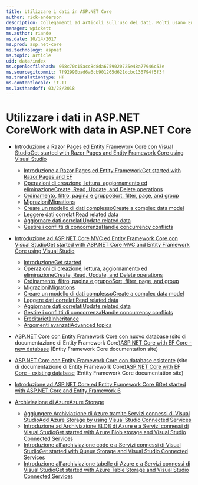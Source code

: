 ```yaml
---
title: Utilizzare i dati in ASP.NET Core
author: rick-anderson
description: Collegamenti ad articoli sull'uso dei dati. Molti usano Entity Framework Core.
manager: wpickett
ms.author: riande
ms.date: 10/14/2017
ms.prod: asp.net-core
ms.technology: aspnet
ms.topic: article
uid: data/index
ms.openlocfilehash: 068c70c15acc8d8da6759020725e48a77946c53e
ms.sourcegitcommit: 7f92990bad6a6cb901265d621dcbc136794f5f3f
ms.translationtype: HT
ms.contentlocale: it-IT
ms.lasthandoff: 03/28/2018
---
```

# <a name="work-with-data-in-aspnet-core"></a><span data-ttu-id="77d77-104">Utilizzare i dati in ASP.NET Core</span><span class="sxs-lookup"><span data-stu-id="77d77-104">Work with data in ASP.NET Core</span></span>

* [<span data-ttu-id="77d77-105">Introduzione a Razor Pages ed Entity Framework Core con Visual Studio</span><span class="sxs-lookup"><span data-stu-id="77d77-105">Get started with Razor Pages and Entity Framework Core using Visual Studio</span></span>](xref:data/ef-rp/index)

   * [<span data-ttu-id="77d77-106">Introduzione a Razor Pages ed Entity Framework</span><span class="sxs-lookup"><span data-stu-id="77d77-106">Get started with Razor Pages and EF</span></span>](xref:data/ef-rp/intro)
   * [<span data-ttu-id="77d77-107">Operazioni di creazione, lettura, aggiornamento ed eliminazione</span><span class="sxs-lookup"><span data-stu-id="77d77-107">Create, Read, Update, and Delete operations</span></span>](xref:data/ef-rp/crud)
   * [<span data-ttu-id="77d77-108">Ordinamento, filtro, pagina e gruppo</span><span class="sxs-lookup"><span data-stu-id="77d77-108">Sort, filter, page, and group</span></span>](xref:data/ef-rp/sort-filter-page)
   * [<span data-ttu-id="77d77-109">Migrazioni</span><span class="sxs-lookup"><span data-stu-id="77d77-109">Migrations</span></span>](xref:data/ef-rp/migrations)
   * [<span data-ttu-id="77d77-110">Creare un modello di dati complesso</span><span class="sxs-lookup"><span data-stu-id="77d77-110">Create a complex data model</span></span>](xref:data/ef-rp/complex-data-model)
   * [<span data-ttu-id="77d77-111">Leggere dati correlati</span><span class="sxs-lookup"><span data-stu-id="77d77-111">Read related data</span></span>](xref:data/ef-rp/read-related-data)
   * [<span data-ttu-id="77d77-112">Aggiornare dati correlati</span><span class="sxs-lookup"><span data-stu-id="77d77-112">Update related data</span></span>](xref:data/ef-rp/update-related-data)
   * [<span data-ttu-id="77d77-113">Gestire i conflitti di concorrenza</span><span class="sxs-lookup"><span data-stu-id="77d77-113">Handle concurrency conflicts</span></span>](xref:data/ef-rp/concurrency)

*   [<span data-ttu-id="77d77-114">Introduzione ad ASP.NET Core MVC ed Entity Framework Core con Visual Studio</span><span class="sxs-lookup"><span data-stu-id="77d77-114">Get started with ASP.NET Core MVC and Entity Framework Core using Visual Studio</span></span>](ef-mvc/index.md)
    *   [<span data-ttu-id="77d77-115">Introduzione</span><span class="sxs-lookup"><span data-stu-id="77d77-115">Get started</span></span>](ef-mvc/intro.md)
    *   [<span data-ttu-id="77d77-116">Operazioni di creazione, lettura, aggiornamento ed eliminazione</span><span class="sxs-lookup"><span data-stu-id="77d77-116">Create, Read, Update, and Delete operations</span></span>](xref:data/ef-mvc/crud)
    *   [<span data-ttu-id="77d77-117">Ordinamento, filtro, pagina e gruppo</span><span class="sxs-lookup"><span data-stu-id="77d77-117">Sort, filter, page, and group</span></span>](xref:data/ef-mvc/sort-filter-page)
    *   [<span data-ttu-id="77d77-118">Migrazioni</span><span class="sxs-lookup"><span data-stu-id="77d77-118">Migrations</span></span>](xref:data/ef-mvc/migrations)
    *   [<span data-ttu-id="77d77-119">Creare un modello di dati complesso</span><span class="sxs-lookup"><span data-stu-id="77d77-119">Create a complex data model</span></span>](ef-mvc/complex-data-model.md)
    *   [<span data-ttu-id="77d77-120">Leggere dati correlati</span><span class="sxs-lookup"><span data-stu-id="77d77-120">Read related data</span></span>](ef-mvc/read-related-data.md)
    *   [<span data-ttu-id="77d77-121">Aggiornare dati correlati</span><span class="sxs-lookup"><span data-stu-id="77d77-121">Update related data</span></span>](ef-mvc/update-related-data.md)
    *   [<span data-ttu-id="77d77-122">Gestire i conflitti di concorrenza</span><span class="sxs-lookup"><span data-stu-id="77d77-122">Handle concurrency conflicts</span></span>](ef-mvc/concurrency.md)
    *   [<span data-ttu-id="77d77-123">Ereditarietà</span><span class="sxs-lookup"><span data-stu-id="77d77-123">Inheritance</span></span>](ef-mvc/inheritance.md)
    *   [<span data-ttu-id="77d77-124">Argomenti avanzati</span><span class="sxs-lookup"><span data-stu-id="77d77-124">Advanced topics</span></span>](ef-mvc/advanced.md)
* <span data-ttu-id="77d77-125">[ASP.NET Core con Entity Framework Core con nuovo database](https://docs.microsoft.com/ef/core/get-started/aspnetcore/new-db) (sito di documentazione di Entity Framework Core)</span><span class="sxs-lookup"><span data-stu-id="77d77-125">[ASP.NET Core with EF Core - new database](https://docs.microsoft.com/ef/core/get-started/aspnetcore/new-db) (Entity Framework Core documentation site)</span></span>
* <span data-ttu-id="77d77-126">[ASP.NET Core con Entity Framework Core con database esistente](https://docs.microsoft.com/ef/core/get-started/aspnetcore/existing-db) (sito di documentazione di Entity Framework Core)</span><span class="sxs-lookup"><span data-stu-id="77d77-126">[ASP.NET Core with EF Core - existing database](https://docs.microsoft.com/ef/core/get-started/aspnetcore/existing-db) (Entity Framework Core documentation site)</span></span>
*   [<span data-ttu-id="77d77-127">Introduzione ad ASP.NET Core ed Entity Framework Core 6</span><span class="sxs-lookup"><span data-stu-id="77d77-127">Get started with ASP.NET Core and Entity Framework 6</span></span>](entity-framework-6.md)
*   [<span data-ttu-id="77d77-128">Archiviazione di Azure</span><span class="sxs-lookup"><span data-stu-id="77d77-128">Azure Storage</span></span>](azure-storage/index.md)
    *   [<span data-ttu-id="77d77-129">Aggiungere Archiviazione di Azure tramite Servizi connessi di Visual Studio</span><span class="sxs-lookup"><span data-stu-id="77d77-129">Add Azure Storage by using Visual Studio Connected Services</span></span>](https://azure.microsoft.com/documentation/articles/vs-azure-tools-connected-services-storage/)
    *   [<span data-ttu-id="77d77-130">Introduzione ad Archiviazione BLOB di Azure e a Servizi connessi di Visual Studio</span><span class="sxs-lookup"><span data-stu-id="77d77-130">Get started with Azure Blob storage and Visual Studio Connected Services</span></span>](https://azure.microsoft.com/documentation/articles/vs-storage-aspnet5-getting-started-blobs/)
    *   [<span data-ttu-id="77d77-131">Introduzione all'archiviazione code e a Servizi connessi di Visual Studio</span><span class="sxs-lookup"><span data-stu-id="77d77-131">Get started with Queue Storage and Visual Studio Connected Services</span></span>](https://azure.microsoft.com/documentation/articles/vs-storage-aspnet5-getting-started-queues/)
    *   [<span data-ttu-id="77d77-132">Introduzione all'archiviazione tabelle di Azure e a Servizi connessi di Visual Studio</span><span class="sxs-lookup"><span data-stu-id="77d77-132">Get started with Azure Table Storage and Visual Studio Connected Services</span></span>](https://azure.microsoft.com/documentation/articles/vs-storage-aspnet5-getting-started-tables/)


